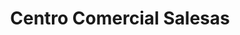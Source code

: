 ---
title: "Centro Comercial Salesas"
url: /oviedo-uvieu/centro-comercial-salesas/
shop: Einkaufszentrum
---
